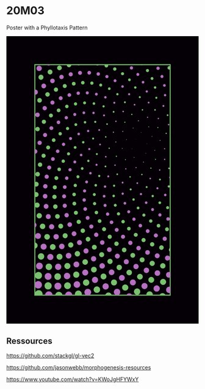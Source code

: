 # 20M03
 
Poster with a Phyllotaxis Pattern

![sample-image](sample-1.jpg "example")


## Ressources 

https://github.com/stackgl/gl-vec2

https://github.com/jasonwebb/morphogenesis-resources

https://www.youtube.com/watch?v=KWoJgHFYWxY